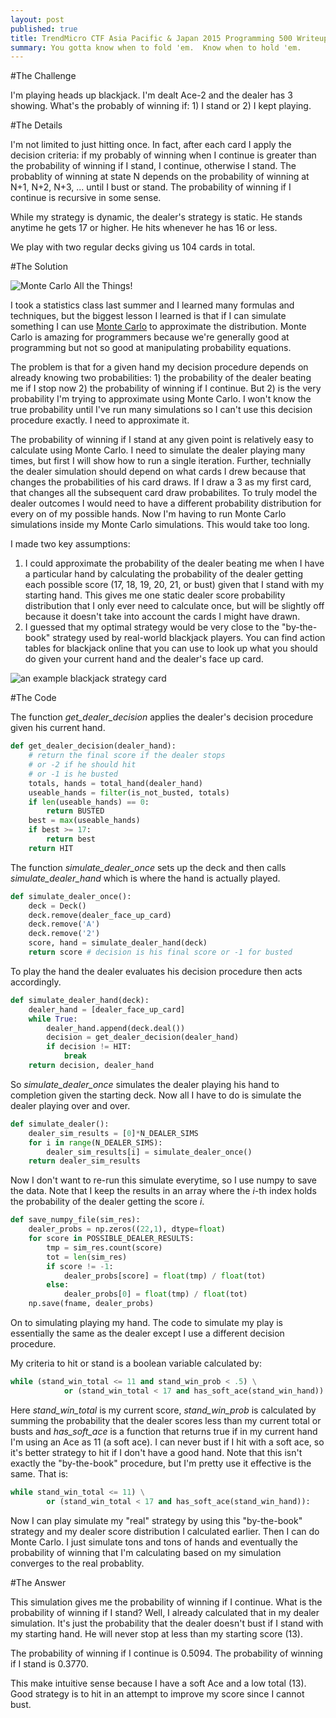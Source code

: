 ```yaml
---
layout: post
published: true
title: TrendMicro CTF Asia Pacific & Japan 2015 Programming 500 Writeup
summary: You gotta know when to fold 'em.  Know when to hold 'em.
---
```


#The Challenge

I'm playing heads up blackjack.  I'm dealt Ace-2 and the dealer has 3 showing.  What's the probably of winning if: 1) I stand or 2) I kept playing.

#The Details

I'm not limited to just hitting once.  In fact, after each card I apply the decision criteria: if my probably of winning when I continue is greater than the probability of winning if I stand, I continue, otherwise I stand.  The probablity of winning at state N depends on the probability of winning at N+1, N+2, N+3, ... until I bust or stand.  The probability of winning if I continue is recursive in some sense.

While my strategy is dynamic, the dealer's strategy is static.  He stands anytime he gets 17 or higher.  He hits whenever he has 16 or less.

We play with two regular decks giving us 104 cards in total.

#The Solution

![Monte Carlo All the Things!](http://i.imgur.com/waepRcZ.jpg)

I took a statistics class last summer and I learned many formulas and techniques, but the biggest lesson I learned is that if I can simulate something I can use [Monte Carlo](https://en.wikipedia.org/wiki/Monte_Carlo_method) to approximate the distribution.  Monte Carlo is amazing for programmers because we're generally good at programming but not so good at manipulating probability equations.

The problem is that for a given hand my decision procedure depends on already knowing two probabilities: 1) the probability of the dealer beating me if I stop now 2) the probability of winning if I continue.  But 2) is the very probability I'm trying to approximate using Monte Carlo.  I won't know the true probability until I've run many simulations so I can't use this decision procedure exactly.  I need to approximate it.

The probability of winning if I stand at any given point is relatively easy to calculate using Monte Carlo.  I need to simulate the dealer playing many times, but first I will show how to run a single iteration.  Further, technially the dealer simulation should depend on what cards I drew because that changes the probabilities of his card draws.  If I draw a 3 as my first card, that changes all the subsequent card draw probabilites.  To truly model the dealer outcomes I would need to have a different probability distribution for every on of my possible hands.  Now I'm having to run Monte Carlo simulations inside my Monte Carlo simulations.  This would take too long.

I made two key assumptions:

1) I could approximate the probability of the dealer beating me when I have a particular hand by calculating the probability of the dealer getting each possible score (17, 18, 19, 20, 21, or bust) given that I stand with my starting hand.  This gives me one static dealer score probability distribution that I only ever need to calculate once, but will be slightly off because it doesn't take into account the cards I might have drawn.
2) I guessed that my optimal strategy would be very close to the "by-the-book" strategy used by real-world blackjack players.  You can find action tables for blackjack online that you can use to look up what you should do given your current hand and the dealer's face up card.

![an example blackjack strategy card](http://www.cardcountingtrainer.com/wp-content/uploads/2013/01/FinalBBSchart.png)

#The Code

The function *get_dealer_decision* applies the dealer's decision procedure given his current hand.

```python
def get_dealer_decision(dealer_hand):
    # return the final score if the dealer stops
    # or -2 if he should hit
    # or -1 is he busted
    totals, hands = total_hand(dealer_hand)
    useable_hands = filter(is_not_busted, totals)
    if len(useable_hands) == 0:
        return BUSTED
    best = max(useable_hands)
    if best >= 17:
        return best
    return HIT
```

The function *simulate_dealer_once* sets up the deck and then calls *simulate_dealer_hand* which is where the hand is actually played.

```python
def simulate_dealer_once():
    deck = Deck()
    deck.remove(dealer_face_up_card)
    deck.remove('A')
    deck.remove('2')
    score, hand = simulate_dealer_hand(deck)
    return score # decision is his final score or -1 for busted
```

To play the hand the dealer evaluates his decision procedure then acts accordingly.

```python
def simulate_dealer_hand(deck):
    dealer_hand = [dealer_face_up_card]
    while True: 
        dealer_hand.append(deck.deal())
        decision = get_dealer_decision(dealer_hand)
        if decision != HIT:
            break
    return decision, dealer_hand
```

So *simulate_dealer_once* simulates the dealer playing his hand to completion given the starting deck. Now all I have to do is simulate the dealer playing over and over.

```python
def simulate_dealer():
    dealer_sim_results = [0]*N_DEALER_SIMS
    for i in range(N_DEALER_SIMS):
        dealer_sim_results[i] = simulate_dealer_once()
    return dealer_sim_results
```

Now I don't want to re-run this simulate everytime, so I use numpy to save the data.  Note that I keep the results in an array where the *i*-th index holds the probability of the dealer getting the score *i*.

```python
def save_numpy_file(sim_res):
    dealer_probs = np.zeros((22,1), dtype=float)
    for score in POSSIBLE_DEALER_RESULTS:
        tmp = sim_res.count(score)
        tot = len(sim_res)
        if score != -1:
            dealer_probs[score] = float(tmp) / float(tot)
        else:
            dealer_probs[0] = float(tmp) / float(tot)
    np.save(fname, dealer_probs)
```

On to simulating playing my hand.  The code to simulate my play is essentially the same as the dealer except I use a different decision procedure.

My criteria to hit or stand is a boolean variable calculated by:

```python
while (stand_win_total <= 11 and stand_win_prob < .5) \
            or (stand_win_total < 17 and has_soft_ace(stand_win_hand)):
```

Here *stand_win_total* is my current score, *stand_win_prob* is calculated by summing the probability that the dealer scores less than my current total or busts and *has_soft_ace* is a function that returns true if in my current hand I'm using an Ace as 11 (a soft ace).  I can never bust if I hit with a soft ace, so it's better strategy to hit if I don't have a good hand.  Note that this isn't exactly the "by-the-book" procedure, but I'm pretty use it effective is the same.  That is:

```python
while stand_win_total <= 11) \
        or (stand_win_total < 17 and has_soft_ace(stand_win_hand)):
```
    
Now I can play simulate my "real" strategy by using this "by-the-book" strategy and my dealer score distribution I calculated earlier.  Then I can do Monte Carlo.  I just simulate tons and tons of hands and eventually the probability of winning that I'm calculating based on my simulation converges to the real probablity.

#The Answer

This simulation gives me the probability of winning if I continue.  What is the probability of winning if I stand?  Well, I already calculated that in my dealer simulation.  It's just the probability that the dealer doesn't bust if I stand with my starting hand. He will never stop at less than my starting score (13).

The probability of winning if I continue is 0.5094.
The probability of winning if I stand is 0.3770.

This make intuitive sense because I have a soft Ace and a low total (13).  Good strategy is to hit in an attempt to improve my score since I cannot bust.


 